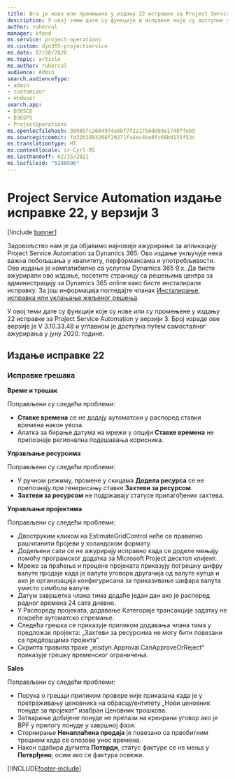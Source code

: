 ```yaml
---
title: Шта је ново или промењено у издању 22 исправке за Project Service Automation у верзији 3
description: У овој теми дате су функције и исправке које су доступне у издању 22 исправке за Project Service Automation у верзији 3.
author: ruhercul
manager: kfend
ms.service: project-operations
ms.custom: dyn365-projectservice
ms.date: 07/28/2020
ms.topic: article
ms.author: ruhercul
audience: Admin
search.audienceType:
- admin
- customizer
- enduser
search.app:
- D365CE
- D365PS
- ProjectOperations
ms.openlocfilehash: 389897c2604974a0bf7f221758dd03e1748ffeb5
ms.sourcegitcommit: fa32b1893286f20271fa4ec4be8fc68bd135f53c
ms.translationtype: HT
ms.contentlocale: sr-Cyrl-RS
ms.lasthandoff: 02/15/2021
ms.locfileid: "5280596"
---
```

# <a name="project-service-automation-update-release-22-v3"></a>Project Service Automation издање исправке 22, у верзији 3

[!include [banner](../includes/psa-now-project-operations.md)]

Задовољство нам је да објавимо најновије ажурирање за апликацију Project Service Automation за Dynamics 365. Ово издање укључује нека важна побољшања у квалитету, перформансама и употребљивости. Ово издање је компатибилно са услугом Dynamics 365 9.x. Да бисте ажурирали ово издање, посетите страницу са решењима центра за администрацију за Dynamics 365 online како бисте инсталирали исправку. За још информација погледајте чланак [Инсталирање, исправка или уклањање жељеног решења](https://docs.microsoft.com/power-platform/admin/install-remove-preferred-solution).

У овој теми дате су функције које су нове или су промењене у издању 22 исправке за Project Service Automation у верзији 3. Број израде ове верзије је V 3.10.33.48 и углавном је доступна путем самосталног ажурирања у јуну 2020. године.

## <a name="update-release-22"></a>Издање исправке 22

### <a name="bug-fixes"></a>Исправке грешака



**Време и трошак**

Поправљени су следећи проблеми:

- **Ставке времена** се не додају аутоматски у распоред ставки времена након увоза.
- Алатка за бирање датума на мрежи у опцији **Ставке времена** не препознаје регионална подешавања корисника.

**Управљање ресурсима**

Поправљени су следећи проблеми:

- У ручном режиму, промене у скицама **Додела ресурса** се не препознају при генерисању ставке **Захтеви за ресурсом**.
- **Захтеви за ресурсом** не подржавају статусе прилагођених захтева.

**Управљање пројектима**

Поправљени су следећи проблеми:

- Двоструким кликом на EstimateGridControl неће се правилно рашчланити бројеви у холандском формату.
- Додељени сати се не ажурирају исправно када се доделе мењају помоћу програмског додатка за Microsoft Project десктоп клијент.
- Мреже за праћење и процене пројеката приказују погрешну шифру валуте продаје када је валута уговора другачија од валуте купца и ако је организација конфигурисана за приказивање шифара валута уместо симбола валуте.
- Датум завршетка члана тима додаће један дан ако је распоред радног времена 24 сата дневно.
- У Распореду пројеката, додавање Категорије трансакције задатку не покреће аутоматско спремање.
- Следећа грешка се приказује приликом додавања члана тима у предложак пројекта: „Захтеви за ресурсима не могу бити повезани са предлошцима пројекта“. 
- Скрипта правила траке „msdyn.Approval.CanApproveOrReject“ приказује грешку временског ограничења.

**Sales**

Поправљени су следећи проблеми:

- Порука о грешци приликом провере није приказана када је у претраживању ценовника на обрасцу/ентитету „Нови ценовник понуде за пројекат“ изабран Ценовник трошкова.
- Затварање добијене понуде не прелази на креирани уговор ако је BPF у прилогу понуде у завршној фази.
- Сторнирање **Ненаплаћена продаја** је повезано са првобитним трошком када се опозове унос времена.
- Након одабира дугмета **Потврди**, статус фактуре се не мења у **Потврђено**, осим ако се фактура освежи.


[!INCLUDE[footer-include](../includes/footer-banner.md)]